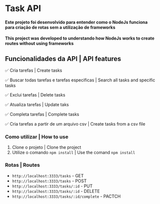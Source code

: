 # Task API


#### Este projeto foi desenvolvido para entender como o NodeJs funciona para criação de rotas sem a utilização de frameworks
#### This project was developed to understando how NodeJs works to create routes without using frameworks

## Funcionalidades da API | API features


✅ Cria tarefas | Create tasks

✅ Buscar todas tarefas e tarefas especificas | Search all tasks and specific tasks

✅ Exclui tarefas | Delete tasks

✅ Atualiza tarefas | Update taks

✅ Completa tarefas | Complete tasks

✅ Cria tarefas a partir de um arquivo csv | Create tasks from a csv file


### Como utilizar | How to use
 1. Clone o projeto | Clone the project
 2. Utilize o comando ``` npm install ``` | Use the comand ``` npm install ```
 
### Rotas | Routes
- ``` http://localhost:3333/tasks ``` - GET
- ``` http://localhost:3333/tasks ``` - POST
- ``` http://localhost:3333/tasks/:id ``` - PUT
- ``` http://localhost:3333/tasks/:id ``` - DELETE
- ``` http://localhost:3333/tasks/:id/complete ``` - PACTCH
 
